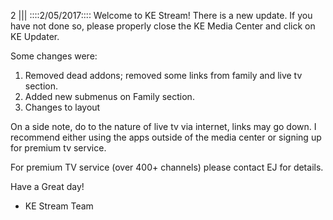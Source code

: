 2
||| 
::::2/05/2017::::
Welcome to KE Stream! There is a new update. If you have not done so, please properly close the KE Media Center and click on KE Updater. 

Some changes were:
1. Removed dead addons; removed some links from family and live tv section. 
2. Added new submenus on Family section. 
2. Changes to layout

On a side note, do to the nature of live tv via internet, links may go down. I recommend either using the apps outside of the media center or signing up for premium tv service.

For premium TV service (over 400+ channels) please contact EJ for details. 

Have a Great day!

- KE Stream Team
